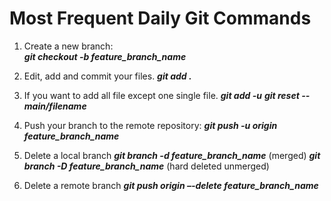 # Most Frequent Daily Git Commands

1.	Create a new branch:<br>
**_git checkout -b feature_branch_name_**

2.	Edit, add and commit your files.
**_git add ._**

3. If you want to add all file except one single file.
**_git add -u_**
**_git reset -- main/filename_**

4.	Push your branch to the remote repository:
**_git push -u origin feature_branch_name_**

5.	Delete a local branch
**_git branch -d feature_branch_name_**    (merged)
**_git branch -D feature_branch_name_**    (hard deleted unmerged)

6.	Delete a remote branch
**_git push origin –-delete feature_branch_name_**

